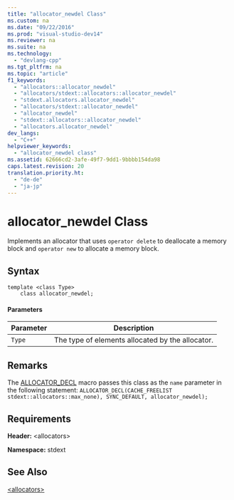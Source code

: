 ```yaml
---
title: "allocator_newdel Class"
ms.custom: na
ms.date: "09/22/2016"
ms.prod: "visual-studio-dev14"
ms.reviewer: na
ms.suite: na
ms.technology: 
  - "devlang-cpp"
ms.tgt_pltfrm: na
ms.topic: "article"
f1_keywords: 
  - "allocators::allocator_newdel"
  - "allocators/stdext::allocators::allocator_newdel"
  - "stdext.allocators.allocator_newdel"
  - "allocators/stdext::allocator_newdel"
  - "allocator_newdel"
  - "stdext::allocators::allocator_newdel"
  - "allocators.allocator_newdel"
dev_langs: 
  - "C++"
helpviewer_keywords: 
  - "allocator_newdel class"
ms.assetid: 62666cd2-3afe-49f7-9dd1-9bbbb154da98
caps.latest.revision: 20
translation.priority.ht: 
  - "de-de"
  - "ja-jp"
---
```

# allocator_newdel Class
Implements an allocator that uses `operator delete` to deallocate a memory block and `operator new` to allocate a memory block.  
  
## Syntax  
  
```  
template <class Type>  
    class allocator_newdel;  
```  
  
#### Parameters  
  
|Parameter|Description|  
|---------------|-----------------|  
|`Type`|The type of elements allocated by the allocator.|  
  
## Remarks  
 The [ALLOCATOR_DECL](../VS_csharp/-allocators--functions.md#allocator_decl) macro passes this class as the `name` parameter in the following statement: `ALLOCATOR_DECL(CACHE_FREELIST stdext::allocators::max_none), SYNC_DEFAULT, allocator_newdel);`  
  
## Requirements  
 **Header:** <allocators\>  
  
 **Namespace:** stdext  
  
## See Also  
 [<allocators\>](../VS_csharp/-allocators-.md)